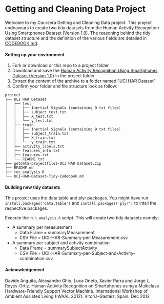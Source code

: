 Getting and Cleaning Data Project
===

Welcome to my Coursera Getting and Cleaning Data project. This project endeavours to create two tidy datasets from the Human Activity Recognition Using Smartphones Dataset (Version 1.0). The reasoning behind the tidy dataset structure and the definition of the various fields are detailed in [CODEBOOK.md](https://github.com/schonken/DataScienceCleanDataProject/blob/master/CODEBOOK.md).

#### Setting up your environment
1. Fork or download or this repo to a project folder
2. Download and save the [Human Activity Recognition Using Smartphones Dataset (Version 1.0)](https://d396qusza40orc.cloudfront.net/getdata%2Fprojectfiles%2FUCI%20HAR%20Dataset.zip) in the project folder
3. Extract the content of the archive to a folder named "UCI HAR Dataset"
4. Confirm your folder and file structure look as follow:

```
project
├── UCI HAR Dataset
│   ├── test
│   │   ├── Inertial Signals (containing 9 txt files)
│   │   ├── subject_test.txt
│   │   ├── X_test.txt
│   │   └── y_test.txt
│   ├── train
│   │   ├── Inertial Signals (containing 9 txt files)
│   │   ├── subject_train.txt
│   │   ├── X_train.txt
│   │   └── y_train.txt
│   ├── activity_labels.txt
│   ├── features_info.txt
│   ├── features.txt
│   └── README.txt
├── getdata-projectfiles-UCI HAR Dataset.zip
├── README.md
├── run_analysis.R
└── UCI-HAR-Dataset-Tidy-Codebook.md
```

#### Building new tidy datasets
This project uses the data.table and plyr packages. You might have run ```install.packages('data.table')``` and ```install.packages('plyr')``` to intall the respective packages.

Execute the ```run_analysis.R``` script. This will create two tidy datasets namely:

- A summary per measurement
    - Data Frame = summaryMeasurement 
    - CSV File = UCI-HAR-Summary-per-Measurement.csv
- A summary per subject and activity combination
    - Data Frame = summarySubjectActivity 
    - CSV File = UCI-HAR-Summary-per-Subject-and-Activity-combination.csv

#### Acknowledgement
Davide Anguita, Alessandro Ghio, Luca Oneto, Xavier Parra and Jorge L. Reyes-Ortiz. Human Activity Recognition on Smartphones using a Multiclass Hardware-Friendly Support Vector Machine. International Workshop of Ambient Assisted Living (IWAAL 2012). Vitoria-Gasteiz, Spain. Dec 2012
